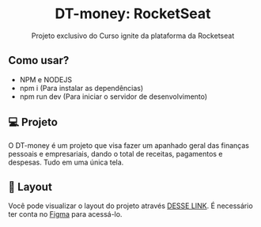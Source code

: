 <h1 align="center"> DT-money: RocketSeat</h1>

<p align="center">
Projeto exclusivo do Curso ignite da plataforma da Rocketseat
</p>

## Como usar?

- NPM e NODEJS
- npm i (Para instalar as dependências)
- npm run dev (Para iniciar o servidor de desenvolvimento)

## 💻 Projeto

O DT-money é um projeto que visa fazer um apanhado geral das finanças pessoais e empresariais, dando o total de receitas, pagamentos e despesas. Tudo em uma única tela.

## 🔖 Layout

Você pode visualizar o layout do projeto através [DESSE LINK](https://www.figma.com/community/file/1138814493269096792). É necessário ter conta no [Figma](https://figma.com) para acessá-lo.
